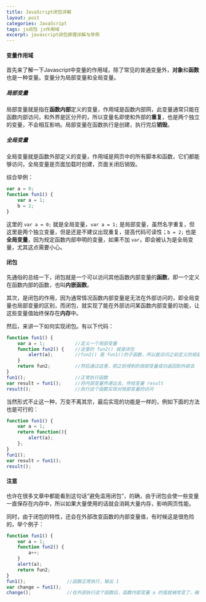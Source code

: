 ```yaml
---
title: JavaScript闭包详解
layout: post
categories: JavaScript
tags: js闭包 js作用域
excerpt: javascript闭包原理详解与举例
---
```

#### 变量作用域

首先来了解一下Javascript中变量的作用域，除了常见的普通变量外，**对象**和**函数**也是一种变量。变量分为局部变量和全局变量。

##### 局部变量

局部变量就是指在**函数内部**定义的变量，作用域是函数内部网，此变量通常只能在函数内部访问，和外界是区分开的，所以变量名即使和外部的**重复**，也是两个独立的变量，不会相互影响。局部变量在函数执行是创建，执行完后**销毁**。

##### 全局变量

全局变量就是函数外部定义的变量，作用域是网页中的所有脚本和函数，它们都能够访问，全局变量是页面加载时创建，页面关闭后销毁。

综合举例：

``` js
var a = 0;
function fun1() {
	var a = 1;
	b = 2;
}
```

这里的 `var a = 0;` 就是全局变量，`var a = 1;` 是局部变量，虽然名字重复，但这里是两个独立变量，但是还是不建议出现重复，提高代码可读性；`b = 2;` 也是**全局变量**，因为规定函数内部申明的变量，如果不加 `var`，即会被认为是全局变量，尤其这点需要小心。

#### 闭包

先通俗的总结一下，闭包就是一个可以访问其他函数内部变量的**函数**，即一个定义在函数内部的函数，也叫**内嵌函数**。

其次，是闭包的作用，因为通常情况函数内部变量是无法在外部访问的，即全局变量也局部变量的区别，而闭包，就实现了能在外部访问某函数内部变量的功能，让这些变量值始终保存在**内存**中。

然后，来讲一下如何实现闭包。有以下代码：

``` js
function fun1() {
	var a = 1;           //定义一个局部变量
	function fun2() {    //这里的 fun2() 就是闭包
		alert(a);        //fun2() 是 fun1()的子函数，所以能访问之前定义的局部变量，这个是关键
	}
	return fun2;         //然后通过这里，把之前得到的局部变量成功返回到外部去
}
fun1();                  //正常执行函数
var result = fun1();     //将内部变量传递出去，传给变量 result
result();                //执行这个函数实现对局部变量的访问
```

当然形式不止这一种，万变不离其宗，最后实现的功能是一样的，例如下面的方法也是可行的：

``` js
function fun1() {
	var a = 1;
	return function(){
		alert(a);
	};
}
fun1();
var result = fun1();
result();
```

#### 注意

也许在很多文章中都能看到这句话“避免滥用闭包”，的确，由于闭包会使一些变量一直保存在内存中，所以如果大量使用的话就会消耗大量内存，影响网页性能。

同时，由于闭包的特性，还会在外部改变函数的内部变量值，有时候这是很危险的，举个例子：

``` js
function fun1() {
	var a = 1;
	function fun2() {
		a++;
	}
	alert(a);
	return fun2;
}
fun1();               //函数正常执行，输出 1
var change = fun1();
change();             //在外部执行这个函数后，函数内部变量 a 的值就被改变了，输出 2
```